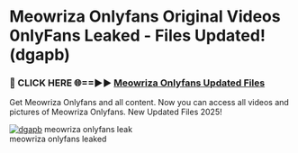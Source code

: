 # Meowriza Onlyfans Original Videos 0nlyFans Leaked - Files Updated! (dgapb)

<h3>🔴 CLICK HERE 🌐==►► <a href="https://tinyurl.com/2wckxsce" rel="nofollow">Meowriza Onlyfans Updated Files</a></h3>

Get Meowriza Onlyfans and all content. Now you can access all videos and pictures of Meowriza Onlyfans. New Updated Files 2025!

[![dgapb](https://i.imgur.com/AFduVYN.gif)](https://tinyurl.com/2wckxsce)
meowriza onlyfans leak<br>
meowriza onlyfans leaked